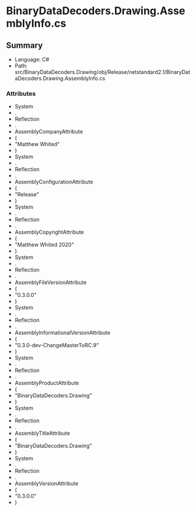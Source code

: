 ﻿# BinaryDataDecoders.Drawing.AssemblyInfo.cs

## Summary

* Language: C#
* Path: src/BinaryDataDecoders.Drawing/obj/Release/netstandard2.1/BinaryDataDecoders.Drawing.AssemblyInfo.cs

### Attributes

 - System
 - .
 - Reflection
 - .
 - AssemblyCompanyAttribute
 - (
 - "Matthew Whited"
 - )
 - System
 - .
 - Reflection
 - .
 - AssemblyConfigurationAttribute
 - (
 - "Release"
 - )
 - System
 - .
 - Reflection
 - .
 - AssemblyCopyrightAttribute
 - (
 - "Matthew Whited 2020"
 - )
 - System
 - .
 - Reflection
 - .
 - AssemblyFileVersionAttribute
 - (
 - "0.3.0.0"
 - )
 - System
 - .
 - Reflection
 - .
 - AssemblyInformationalVersionAttribute
 - (
 - "0.3.0-dev-ChangeMasterToRC.9"
 - )
 - System
 - .
 - Reflection
 - .
 - AssemblyProductAttribute
 - (
 - "BinaryDataDecoders.Drawing"
 - )
 - System
 - .
 - Reflection
 - .
 - AssemblyTitleAttribute
 - (
 - "BinaryDataDecoders.Drawing"
 - )
 - System
 - .
 - Reflection
 - .
 - AssemblyVersionAttribute
 - (
 - "0.3.0.0"
 - )

